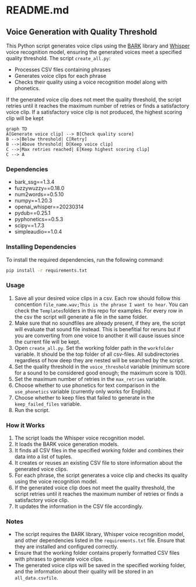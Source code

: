 # README.md

## Voice Generation with Quality Threshold

This Python script generates voice clips using the [BARK](https://github.com/suno-ai/bark) library and [Whisper](https://github.com/openai/whisper) voice recognition model, ensuring the generated voices meet a specified quality threshold. The script `create_all.py`:

- Processes CSV files containing phrases
- Generates voice clips for each phrase
- Checks their quality using a voice recognition model along with phonetics.

If the generated voice clip does not meet the quality threshold, the script retries until it reaches the maximum number of retries or finds a satisfactory voice clip. If a satisfactory voice clip is not produced, the highest scoring clip will be kept

```mermaid
graph TD
A[Generate voice clip] --> B[Check quality score]
B -->|Below threshold| C[Retry]
B -->|Above threshold| D[Keep voice clip]
C -->|Max retries reached| E[Keep highest scoring clip]
C --> A
```

### Dependencies

- bark_ssg==1.3.4
- fuzzywuzzy==0.18.0
- num2words==0.5.10
- numpy==1.20.3
- openai_whisper==20230314
- pydub==0.25.1
- pyphonetics==0.5.3
- scipy==1.7.3
- simpleaudio==1.0.4

### Installing Dependencies

To install the required dependencies, run the following command:

```bash
pip install -r requirements.txt
```

### Usage

1. Save all your desired voice clips in a csv. Each row should follow this concention `file_name.wav;This is the phrase I want to hear`. You can check the `Templates`folders in this repo for examples.
For every row in the csv the script will generate a file in the same folder.
1. Make sure that no soundfiles are already present, if they are, the script will evaluate that sound file instead. This is benefitial for reruns but if you are converting from one voice to another it will cause issues since the current file will be kept.
1. Open `create_all.py`. Set the working folder path in the `workfolder` variable. It should be the top folder of all csv-files. All subdirectories regardless of how deep they are nested will be searched by the script.
2. Set the quality threshold in the `voice_threshold` variable (minimum score for a sound to be considered good enough; the maximum score is 100).
3. Set the maximum number of retries in the `max_retries` variable.
4. Choose whether to use phonetics for text comparison in the `use_phonetics` variable (currently only works for English).
5. Choose whether to keep files that failed to generate in the `keep_failed_files` variable.
6. Run the script.

### How it Works

1. The script loads the Whisper voice recognition model.
2. It loads the BARK voice generation models.
3. It finds all CSV files in the specified working folder and combines their data into a list of tuples.
4. It creates or reuses an existing CSV file to store information about the generated voice clips.
5. For each phrase, the script generates a voice clip and checks its quality using the voice recognition model.
6. If the generated voice clip does not meet the quality threshold, the script retries until it reaches the maximum number of retries or finds a satisfactory voice clip.
7. It updates the information in the CSV file accordingly.

### Notes

- The script requires the BARK library, Whisper voice recognition model, and other dependencies listed in the `requirements.txt` file. Ensure that they are installed and configured correctly.
- Ensure that the working folder contains properly formatted CSV files with phrases to generate voice clips.
- The generated voice clips will be saved in the specified working folder, and the information about their quality will be stored in an `all_data.csvfile`.
